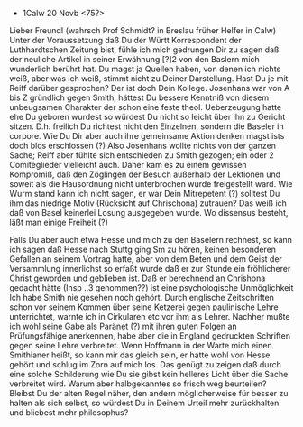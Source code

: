 + 1Calw 20 Novb <75?>

Lieber Freund! (wahrsch Prof Schmidt? in Breslau früher Helfer in Calw) 
Unter der Voraussetzung daß Du der Württ Korrespondent der Luthhardtschen Zeitung bist, fühle ich mich gedrungen Dir zu sagen daß der neuliche Artikel in seiner Erwähnung [?]2 von den Baslern mich wunderlich berührt hat. Du magst ja Quellen haben, von denen ich nichts weiß, aber was ich weiß, stimmt nicht zu Deiner Darstellung. Hast Du je mit Reiff darüber gesprochen? Der ist doch Dein Kollege. Josenhans war von A bis Z gründlich gegen Smith, hättest Du bessere Kenntniß von diesem unbeugsamen Charakter der schon eine feste theol. Ueberzeugung hatte ehe Du geboren wurdest so würdest Du nicht so leicht über ihn zu Gericht sitzen. D.h. freilich Du richtest nicht den Einzelnen, sondern die Baseler in corpore. Wie Du Dir aber auch ihre gemeinsame Aktion denken magst ists doch blos erschlossen (?) Also Josenhans wollte nichts von der ganzen Sache; Reiff aber fühlte sich entschieden zu Smith gezogen; ein oder 2 Comiteglieder vielleicht auch. Daher kam es zu einem gewissen Kompromiß, daß den Zöglingen der Besuch außerhalb der Lektionen und soweit als die Hausordnung nicht unterbrochen wurde freigestellt ward. Wie Wurm stand kann ich nicht sagen, er war Dein Mitrepetent (?) solltest Du ihm das niedrige Motiv (Rücksicht auf Chrischona) zutrauen? Das weiß ich daß von Basel keinerlei Losung ausgegeben wurde. Wo dissensus besteht, läßt man einige Freiheit (?)

Falls Du aber auch etwa Hesse und mich zu den Baselern rechnest, so kann ich sagen daß Hesse nach Stuttg ging Sm zu hören, keinen besonderen Gefallen an seinem Vortrag hatte, aber von dem Beten und dem Geist der Versammlung innerlichst so erfaßt wurde daß er zur Stunde ein fröhlicherer Christ geworden und geblieben ist. Daß er berechnend an Chrishona gedacht hätte (Insp ..3 genommen??) ist eine psychologische Unmöglichkeit Ich habe Smith nie gesehen noch gehört. Durch englische Zeitschriften schon vor seinem Kommen über seine Ketzerei gegen paulinische Lehre unterrichtet, warnte ich in Cirkularen etc vor ihm als Lehrer. Nachher mußte ich wohl seine Gabe als Paränet (?) mit ihren guten Folgen an Prüfungsfähige anerkennen, habe aber die in England gedruckten Schriften gegen seine Lehre verbreitet. Wenn Hoffmann in der Warte mich einen Smithianer heißt, so kann mir das gleich sein, er hatte wohl von Hesse gehört und schlug im Zorn auf mich los. 
Das genügt zu zeigen daß durch eine solche Schilderung wie Du sie gibst kein helleres Licht über die Sache verbreitet wird. Warum aber halbgekanntes so frisch weg beurteilen? Bleibst Du der alten Regel näher, den andern möglicherweise für besser zu halten als sich selbst, so würdest Du in Deinem Urteil mehr zurückhalten und bliebest mehr philosophus?
